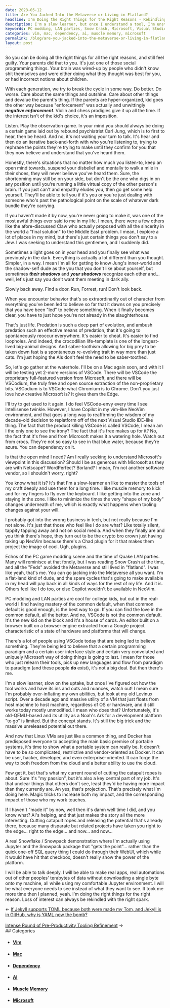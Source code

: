 ```yaml
---
date: 2023-05-12
title: Are You Jacked Into the Metaverse or Living in Flatland?
headline: I'm Doing the Right Things for the Right Reasons - Rekindling My Interest in Technology with the Right Spark
description: I'm a slow learner, but once I understand a tool, I'm unstoppable. I'm exploring the potential of portable systems, and the power of AI, to increase my impact and the impact of those around me. I'm using Jupyter and some proprietary tools that hook to it to demonstrate the potential of the platform and show people what they really need to see.
keywords: PC modding, LAN parties, Snow Crash, Microsoft, Visual Studio, VSCode, VSCodium, Chrome, Chromium, Carl Jung, Rebound Psychiatry, Middle East, Jew, AI, Jun, Shadow-dude, Claw, Intellisense, Copilot, NeoVim, Vim, Mac, Microsoft Edge, Azure, Dependency, Open Mind, Netscape, WordPerfect, Borland, Muscle Memory, Zone, Platform, Plugins, Noah's Ark
categories: vim, mac, dependency, ai, muscle memory, microsoft
permalink: /blog/are-you-jacked-into-the-metaverse-or-living-in-flatland/
layout: post
---
```



So you can be doing all the right things for all the right reasons, and still
feel guilty. Your parents did that to you. It's just one of those social
programming things. Your brain was wired-up by people who didn't know shit
themselves and were either doing what they thought was best for you, or had
incorrect notions about children.

With each generation, we try to break the cycle in some way. Do better. Do
worse. Care about the same things and outshine. Care about other things and
devalue the parent's thing. If the parents are hyper-organized, kid goes the
other way because "enforcement" was actually and unwittingly ***negative
enforcement***. Violin and chess prodigies give it up all the time. If the
interest isn't of the kid's choice, it's an imposition.

Listen. Play the observation game. In your mind you should always be doing a
certain game laid out by rebound psychiatrist Carl Jung, which is to first to
hear, then be heard. And no, it's not waiting your turn to talk. It's hear and
then do an iterative back-and-forth with who you're listening to, trying to
rephrase the points they're trying to make until they confirm for you that they
now believe and understand that you've heard them.

Honestly, there's situations that no matter how much you listen-to, keep an
open mind towards, suspend your disbelief and mentally to walk a mile in their
shoes, they will never believe you've heard them. Sure, the shortcoming may
still be on your side, but don't be the one who digs in on any position until
you're running a little virtual copy of the other person's brain. If you just
can't and empathy eludes you, then go get some help yourself. They'll be able
to tell you if it's you or you're just dealing with someone who's past the
pathological point on the scale of whatever dark bundle they're carrying.

If you haven't made it by now, you're never going to make it, was one of the
most awful things ever said to me in my life. I mean, there were a few others
like the afore-discussed Claw who actually proposed with all the sincerity in
the world a "final solution" to the Middle East problem. I mean, I explore a
lot of places in my mind, but there's just certain things you don't say to a
Jew. I was seeking to understand this gentlemen, and I suddenly did.

Sometimes a light goes on in your head and you finally see what was previously
in the dark. Everything is actually a lot different than you thought. Simpler,
in a way. I mean I'm all for getting to know Jung's inner-world and the
shadow-self dude as the you that you don't like about yourself, but sometimes
***their shadows*** and ***your shadows*** recognize each other and... well,
let's just say you don't want them meeting in dark ally.

Slowly back away. Find a door. Run, Forrest, run! Don't look back.

When you encounter behavior that's so extraordinarily out of character from
everything you've been led to believe so far that it dawns on you precisely
that you have been "led" to believe something. When it finally becomes clear,
you have to just hope you're not already in the slaughterhouse.

That's just life. Predation is such a deep part of evolution, and ambush
predation such an effective means of predation, that it's going to
spontaneously reoccur everywhere. It's easier to cheat. It's easier to find
loopholes. And indeed, the crocodilian life-template is one of the
longest-lived big-animal designs. And saber-toothism allowing for big prey to
be taken down fast is a spontaneous re-evolving trait in way more than just
cats. I'm just hoping the AIs don't feel the need to be saber-toothed.

So, let's go gather at the waterhole. I'll be on a Mac again soon, and with it
I will be testing yet 2-more versions of VSCode. There will be VSCode the
proprietary full-featured version from Microsoft, and there will be VSCodium,
the truly free and open source extraction of the non-proprietary bits. VSCodium
is to VSCode what Chromium is to Chrome. Don't you just love how creative
Microsoft is? It gives them the Edge.

I'll try to get used to it again. I do feel VSCode-envy every time I see
Intellisense twinkle. However, I have Copilot in my vim-like NeoVim
environment, and that goes a long way to reaffirming the wisdom of my
decade-old decision to replatform off of the next Visual Studio IDE-like thing.
The fact that the product killing VSCode is called VSCode, I mean am I the only
one to see the irony? The fact that it's free makes up for it? No, the fact
that it's free and from Microsoft makes it a watering hole. Watch out from
crocs. They're not so easy to see in that blue water, because they're azure.
You can dependency on it.

Is that the open mind I need? Am I really seeking to understand Microsoft's
viewpoint in this discussion? Should I be as generous with Microsoft as they
are with Netscape? WordPerfect? Borland? I mean, I'm not another software
vendor, so I shouldn't worry, right?

You know what it is? It's that I'm a slow-learner an like to master the tools
of my craft deeply and use them for a long time. I like muscle memory to kick
and for my fingers to fly over the keyboard. I like getting into the zone and
staying in the zone. I like to minimize the times the very "shape of my body"
changes underneath of me, which is exactly what happens when tooling changes
against your will.

I probably got into the wrong business in tech, but not really because I'm not
alone. It's just that those who feel like I do are what? Like totally silent,
tappity tapping away and not on social media. And when they finally are and you
think there's hope, they turn out to be the crypto bro crown just having taking
up NeoVim because there's a Chad plugin for it that makes them project the
image of cool. Ugh, plugins. 

Echos of the PC game modding scene and the time of Quake LAN parties. Many will
reminisce at that fondly, but I was reading Snow Crash at the time, and all the
"Feds" avoided the Metaverse and still lived in "flatland". I was like yeah,
that's me. You can go jacking into the Metaverse all you want. I'm a flat-land
kind of dude, and the spare cycles that's going to make available in my head
will pay back in all kinds of ways for the rest of my life. And it is. Others
feel like I do too, or else Copilot wouldn't be available in NeoVim.
 
PC modding and LAN parties are cool for college kids, but out in the real-world
I find having mastery of the common default, when that common default is good
enough, is the best way to go. If you can find the love in the common default,
all the better. And no, VSCode is not the common default. It's the new kid on
the block and it's a house of cards. An editor built on a browser built on a
browser engine extracted from a Google project characteristic of a state of
hardware and platforms that will change.

There's a lot of people using VSCode today that are being led to believe
something. They're being led to believe that a certain programming paradigm and
a certain user interface style and certain very convoluted and uniquely
Microsoft way of doing things is going to last. I mean for those who just
relearn their tools, pick up new languages and flow from paradigm to paradigm
(and these people **do** exist), it's not a big deal. But then there's me.

I'm a slow learner, slow on the uptake, but once I've figured out how the tool
works and have its ins and outs and nuances, watch out! I mean sure I'm
probably over-inflating my own abilities, but look at my old Levinux script.
Over a decade ago and massive utility of a VM that just floats from host
machine to host machine, regardless of OS or hardware, and it still works today
mostly unmodified. I mean who does that? Unfortunately, it's old-QEMU-based and
its utility as a Noah's Ark for a development platform "to go" is limited. But
the concept stands. It's still the big trick and the massive unreleased
potential out there.

And now that Linux VMs are just like a common thing, and Docker has predisposed
everyone to accepting the main basic premise of portable systems, it's time to
show what a portable system can really be. It doesn't have to be so
complicated, restrictive and vendor-oriented as Docker. It can be user, hacker,
developer, and even enterprise-oriented. It can forge the way to both freedom
from the cloud and a better ability to use the cloud. 

Few get it, but that's what my current round of cutting the catapult ropes is
about. Sure it's "my passion", but it's also a key central part of my job. It's
that unclear things that others don't see, least they'd be having more impact
than they currently are. An yes, that's projection. That's precisely what I'm
doing here. Magic tricks to increase both my impact, and the corresponding
impact of those who my work touches. 

If I haven't "made it" by now, well then it's damn well time I did, and you
know what? AI's helping, and that just makes the story all the more
interesting. Cutting catapult ropes and releasing the potential that's already
there, because many disparate but related projects have taken you right to the
edge... right to the edge... and now... and now...

A real Snowflake / Snowpack demonstration where I'm actually using Jupyter and
the Snowpack package that "gets the point"... rather than the quick one-off SQL
query thing I could do through their WebUI, which while it would have hit that
checkbox, doesn't really show the power of the platform.

I will be able to talk deeply. I will be able to make real apps, real
automations out of other peoples' terabytes of data without downloading a
single byte onto my machine, all while using my comfortable Jupyter
environment. I will be what everyone needs to see instead of what they want to
see. It took me more time then I planned, yeah. I'm doing the right things for
the right reason. Loss of interest can always be rekindled with the right
spark.














<div class="arrow-links"><div class="post-nav-prev"><span class="arrow">&larr;&nbsp;</span><a href="/blog/if-jekyll-supports-toml-because-both-were-made-my-tom-and-jekyll-is-in-github-why-is-yaml-now-the-bomb/">If Jekyll supports TOML because both were made my Tom, and Jekyll is in GitHub, why is YAML now the bomb?</a></div> &nbsp; <div class="post-nav-next"><a href="/blog/intense-round-of-pre-productivity-tooling-refinement/">Intense Round of Pre-Productivity Tooling Refinement</a><span class="arrow">&nbsp;&rarr;</span></div></div>
## Categories

<ul>
<li><h4><a href='/vim/'>Vim</a></h4></li>
<li><h4><a href='/mac/'>Mac</a></h4></li>
<li><h4><a href='/dependency/'>Dependency</a></h4></li>
<li><h4><a href='/ai/'>AI</a></h4></li>
<li><h4><a href='/muscle-memory/'>Muscle Memory</a></h4></li>
<li><h4><a href='/microsoft/'>Microsoft</a></h4></li></ul>